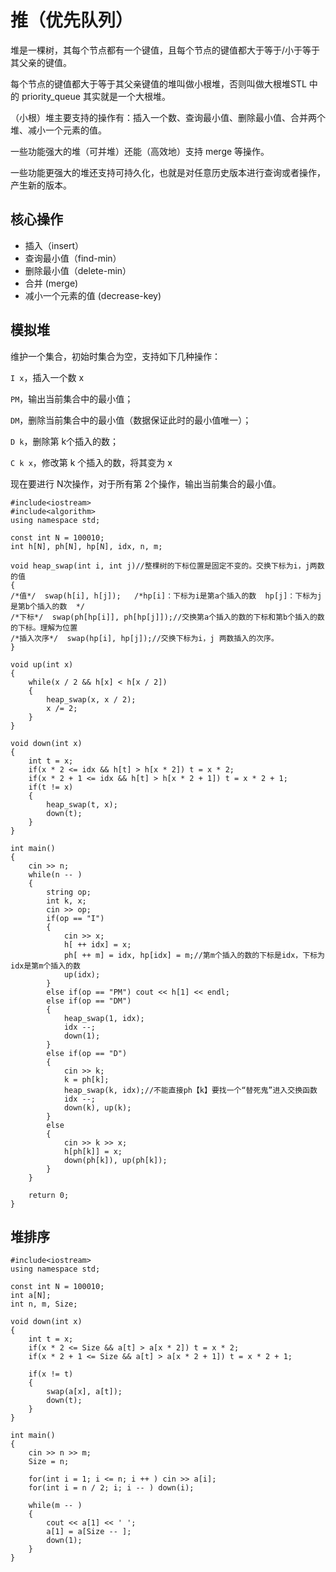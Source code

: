 # 推（优先队列）
堆是一棵树，其每个节点都有一个键值，且每个节点的键值都大于等于/小于等于其父亲的键值。

每个节点的键值都大于等于其父亲键值的堆叫做小根堆，否则叫做大根堆STL 中的 priority_queue 其实就是一个大根堆。

（小根）堆主要支持的操作有：插入一个数、查询最小值、删除最小值、合并两个堆、减小一个元素的值。

一些功能强大的堆（可并堆）还能（高效地）支持 merge 等操作。

一些功能更强大的堆还支持可持久化，也就是对任意历史版本进行查询或者操作，产生新的版本。

## 核心操作
- 插入（insert）
- 查询最小值（find-min）
- 删除最小值（delete-min）
- 合并 (merge)
- 减小一个元素的值 (decrease-key)

## 模拟堆
维护一个集合，初始时集合为空，支持如下几种操作：

`I x`，插入一个数 x

`PM`，输出当前集合中的最小值；

`DM`，删除当前集合中的最小值（数据保证此时的最小值唯一）；

`D k`，删除第 k个插入的数；

`C k x`，修改第 k 个插入的数，将其变为 x

现在要进行 N次操作，对于所有第 2个操作，输出当前集合的最小值。
```
#include<iostream>
#include<algorithm>
using namespace std;

const int N = 100010;
int h[N], ph[N], hp[N], idx, n, m; 

void heap_swap(int i, int j)//整棵树的下标位置是固定不变的。交换下标为i，j两数的值
{
/*值*/  swap(h[i], h[j]);   /*hp[i]：下标为i是第a个插入的数  hp[j]：下标为j是第b个插入的数  */
/*下标*/  swap(ph[hp[i]], ph[hp[j]]);//交换第a个插入的数的下标和第b个插入的数的下标。理解为位置
/*插入次序*/  swap(hp[i], hp[j]);//交换下标为i，j 两数插入的次序。
}

void up(int x)
{
	while(x / 2 && h[x] < h[x / 2])
	{
		heap_swap(x, x / 2);
		x /= 2;	
	}
}

void down(int x)
{
	int t = x;
	if(x * 2 <= idx && h[t] > h[x * 2]) t = x * 2;
	if(x * 2 + 1 <= idx && h[t] > h[x * 2 + 1]) t = x * 2 + 1;
	if(t != x)
	{
		heap_swap(t, x);
		down(t);
	}
}

int main()
{
    cin >> n;
    while(n -- )
    {
        string op;
        int k, x;
        cin >> op;
        if(op == "I")
        {
            cin >> x;
            h[ ++ idx] = x;
            ph[ ++ m] = idx, hp[idx] = m;//第m个插入的数的下标是idx，下标为idx是第m个插入的数
            up(idx);
        }
        else if(op == "PM") cout << h[1] << endl;
        else if(op == "DM")
        {
            heap_swap(1, idx);
            idx --;
            down(1);
        }
        else if(op == "D")
        {
        	cin >> k;
        	k = ph[k];
            heap_swap(k, idx);//不能直接ph【k】要找一个“替死鬼”进入交换函数
            idx --;
            down(k), up(k);
        }
        else
        {
            cin >> k >> x;
            h[ph[k]] = x;
            down(ph[k]), up(ph[k]);
        }
    }
    
    return 0;
}
```

## 堆排序
```
#include<iostream>
using namespace std;

const int N = 100010;
int a[N];
int n, m, Size;

void down(int x)
{
    int t = x;
    if(x * 2 <= Size && a[t] > a[x * 2]) t = x * 2;
    if(x * 2 + 1 <= Size && a[t] > a[x * 2 + 1]) t = x * 2 + 1;
    
    if(x != t)
    {
        swap(a[x], a[t]);
        down(t);
    }
}

int main()
{
    cin >> n >> m;
    Size = n;
    
    for(int i = 1; i <= n; i ++ ) cin >> a[i];
    for(int i = n / 2; i; i -- ) down(i);
    
    while(m -- )
    {
        cout << a[1] << ' ';
        a[1] = a[Size -- ];
        down(1);
    }
}
```
